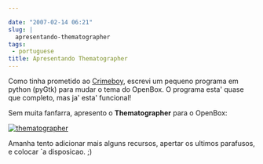 ```yaml
---

date: "2007-02-14 06:21"
slug: |
  apresentando-thematographer
tags:
 - portuguese
title: Apresentando Thematographer
---
```


Como tinha prometido ao [Crimeboy](http://celo.wordpress.com/), escrevi
um pequeno programa em python (pyGtk) para mudar o tema do OpenBox. O
programa esta' quase que completo, mas ja' esta' funcional!

Sem muita fanfarra, apresento o **Thematographer** para o OpenBox:

[![thematographer](http://farm1.static.flickr.com/180/389799016_b1e4740798.jpg)](http://farm1.static.flickr.com/180/389799016_b1e4740798_o.png)

Amanha tento adicionar mais alguns recursos, apertar os ultimos
parafusos, e colocar \`a disposicao. ;)
